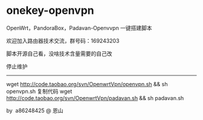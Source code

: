 # onekey-openvpn

OpenWrt，PandoraBox，Padavan-Openvvpn 一键搭建脚本

欢迎加入路由器技术交流，群号码：169243203


脚本开源自己看，没啥技术含量需要的自己改

停止维护


---------------------------------------------------------------------------------------------------------------
wget http://code.taobao.org/svn/OpenwrtVpn/openvpn.sh && sh openvpn.sh
复制代码
wget http://code.taobao.org/svn/OpenwrtVpn/padavan.sh && sh padavan.sh

by  a86248425 @ 恩山
